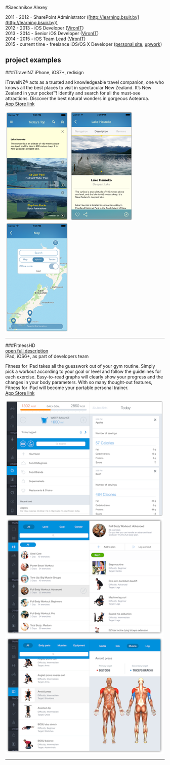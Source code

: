 #Saechnikov Alexey

2011 - 2012  -  SharePoint Administrator ([http://learning.bsuir.by](http://learning.bsuir.by))  
2012 - 2013  -  iOS Developer ([VironIT](http://vironit.com))  
2013 - 2014  -  Senior iOS Developer ([VironIT](http://vironit.com))  
2014 - 2015  -  iOS Team Lead ([VironIT](http://vironit.com))  
2015 - current time  -  freelance iOS/OS X Developer ([personal site](http://saechnikov.com), [upwork](https://www.upwork.com/freelancers/~0164318e9deae07ccb))

## project examples
###iTravelNZ
iPhone, iOS7+, redisign  

iTravelNZ® acts as a trusted and knowledgeable travel companion, one who knows all the best places to visit in spectacular New Zealand. It’s New Zealand in your pocket™! Identify and search for all the must-see attractions. Discover the best natural wonders in gorgeous Aotearoa.  
[App Store link](https://itunes.apple.com/app/id409098753)  
  
<img src="res/iTravelNZ/screenshots/2.png" width="200">
<img src="res/iTravelNZ/screenshots/3.png" width="200">
<img src="res/iTravelNZ/screenshots/4.png" width="200">

---
###FitnessHD   
[open full description](res/FitnessHD/readme.md)  
iPad, iOS6+, as part of developers team  

Fitness for iPad takes all the guesswork out of your gym routine. Simply pick a workout according to your goal or level and follow the guidelines for each exercise. Easy-to-read graphs will clearly show your progress and the changes in your body parameters. With so many thought-out features, Fitness for iPad will become your portable personal trainer.  
[App Store link](https://itunes.apple.com/app/id788483284)  
  
<img src="res/FitnessHD/screenshots/1.png" width="500">
<img src="res/FitnessHD/screenshots/2.png" width="500">
<img src="res/FitnessHD/screenshots/3.png" width="500">

---
